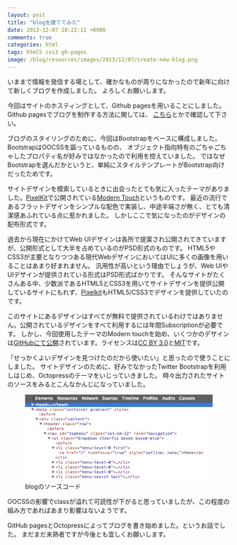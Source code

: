 ```yaml
---
layout: post
title: "blogを建ててみた"
date: 2013-12-07 18:22:11 +0900
comments: true
categories: html
tags: html5 css3 gh-pages
image: /blog/resources/images/2013/12/07/create-new-blog.png
---
```


いままで情報を発信する場として、確かなものが周りになかったので新年に向けて新しくブログを作成しました。
よろしくお願いします。

今回はサイトのホスティングとして、Github pagesを用いることにしました。Github pagesでブログを制作する方法に関しては、
[こちら][1]とかで確認して下さい。

ブログのスタイリングのために、今回はBootstrapをベースに構成しました。BootstrapはOOCSSを謳っているものの、
オブジェクト指向特有のごちゃごちゃしたプロパティ名が好みではなかったので利用を控えていました。
ではなぜBootstrapを選んだかというと、単純にスタイルテンプレートがBootstrap向けだったためです。

<!-- more -->

サイトデザインを模索しているときに出会ったとても気に入ったテーマがありました。[PixelKit][2]で公開されている[Modern Touch][3]というものです。
最近の流行であるフラットデザインをシンプルな配色で実装し、中途半端さが無く、とても清潔感あふれている点に惹かれました。
しかしここで気になったのがデザインの配布形式です。

過去から現在にかけてWeb UIデザインは各所で提案され公開されてきていますが、公開形式として大半を占めているのがPSD形式のものです。
HTML5やCSS3が主要となりつつある現代WebデザインにおいてはUIに多くの画像を用いることはあまり好まれません。
汎用性が高いという理由でしょうが、Web UIやUIデザインが提供されている形式はPSD形式ばかりです。
そんなサイトがたくさんある中、少数派であるHTML5とCSS3を用いてサイトデザインを提供公開しているサイトにもれず、[Pixelkit][2]もHTML5/CSS3でデザインを提供していたのです。

このサイトにあるデザインはすべてが無料で提供されているわけではありません。公開されているデザインをすべて利用するには年間Subscriptionが必要です。
しかし、今回使用したテーマのModern touchを始め、いくつかのデザインは[GitHubにて公開](https://github.com/Pixelkit/PixelKit-Bootstrap-UI-Kits)されています。ライセンスは[CC BY 3.0][CCBY3.0]と[MIT][MIT]です。

「せっかくよいデザインを見つけたのだから使いたい」と思ったので使うことにしました。
サイトデザインのために、好みでなかったTwitter Bootstrapを利用しはじめ、Octopressのテーマをいじっていきました。
時々出力されたサイトのソースをみるとこんなかんじになっていました。

<figure>
<img src="/blog/resources/images/2013/12/07/blog-html-sourcecode.png" alt="blog html sourcecode" />
<figcaption class="boxed-green">blogのソースコード</figcaption>
</figure>

OOCSSの影響でclassが溢れて可読性が下がると思っていましたが、この程度の組み方であればあまり影響はないようです。

GitHub pagesとOctopressによってブログを書き始めました。というお話でした。
まだまだ未熟者ですが今後とも宜しくお願いします。


[1]: http://morizyun.github.io/blog/octopress-gitpage-minimum-install-guide/ "OctopressでGitHub無料ブログ構築。sourceをBitbucket管理。簡単ガイド！ - 酒と泪とRubyとRailsと"
[2]: http://pixelkit.com/ "Premium Web UI Kits & Design Resources | PixelKit"
[3]: http://pixelkit.com/kits/flat-ui-kit "Flat UI Kit | Modern Touch"
[CCBY3.0]: http://creativecommons.org/licenses/by/3.0/ "Creative Commons — Attribution 3.0 Unported — CC BY 3.0"
[MIT]: http://opensource.org/licenses/mit-license.html "The MIT License (MIT) | Open Source Initiative"
